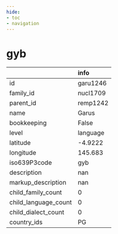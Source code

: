 ```yaml
---
hide:
- toc
- navigation
---
```

# gyb
|                      | info     |
|:---------------------|:---------|
| id                   | garu1246 |
| family_id            | nucl1709 |
| parent_id            | remp1242 |
| name                 | Garus    |
| bookkeeping          | False    |
| level                | language |
| latitude             | -4.9222  |
| longitude            | 145.683  |
| iso639P3code         | gyb      |
| description          | nan      |
| markup_description   | nan      |
| child_family_count   | 0        |
| child_language_count | 0        |
| child_dialect_count  | 0        |
| country_ids          | PG       |